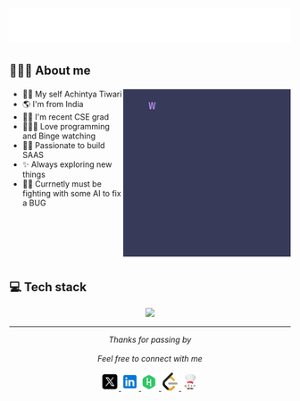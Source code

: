 <h1 align="center"> 
<img src="./hello.svg" width="600px"></h1>


## 👨🏻‍💻 About me <p align="right"> 

<img src="./message.gif" width="300px" align="right">

- 🙋‍♂️ My self Achintya Tiwari
- 🌎 I'm from India
- 👨‍🎓 I'm recent CSE grad 
- 👨🏻‍💻 Love programming and Binge watching
- 🧑‍💻 Passionate to build SAAS
- ✨ Always exploring new things 
- 🤷‍♂️ Currnetly must be fighting with some AI to fix a BUG

<br>
<br>
<br>
<br>
<br>

## 💻 Tech stack

<p align="center">
  <a href="https://skillicons.dev">
    <img src="https://skillicons.dev/icons?i=html,css,js,eclipse,express,firebase,git,mongodb,mysql&theme=light,nextjs,nodejs,npm,postgres,postman,sass,java,supabase,ts,vscode" />
  </a>
</p>

---

<p align="center" > 
  <i>Thanks for passing by</i><br><br>
  <i>Feel free to connect with me</i><br><br>
  <a href="https://x.com/iachintyatiwari" target="_blank">
  <code><img width="32" src="/x.svg" /></code>
</a>
<a href="https://www.linkedin.com/in/iachintyatiwari/" target="_blank">
  <code><img width="32" src="/linkdin.svg" /></code>
</a>
<a href="https://www.hackerrank.com/profile/iachintyatiwari" target="_blank">
  <code><img width="32" src="/hackerrank.svg" /></code>
</a>
<a href="https://leetcode.com/u/iachintyatiwari/" target="_blank">
  <code><img width="32" src="/leetcode.svg" /></code>
</a>
<a href="https://www.codechef.com/users/achintyatiwari" target="_blank">
  <code><img width="32" src="/codechef.svg" /></code>
</a>
</p>
